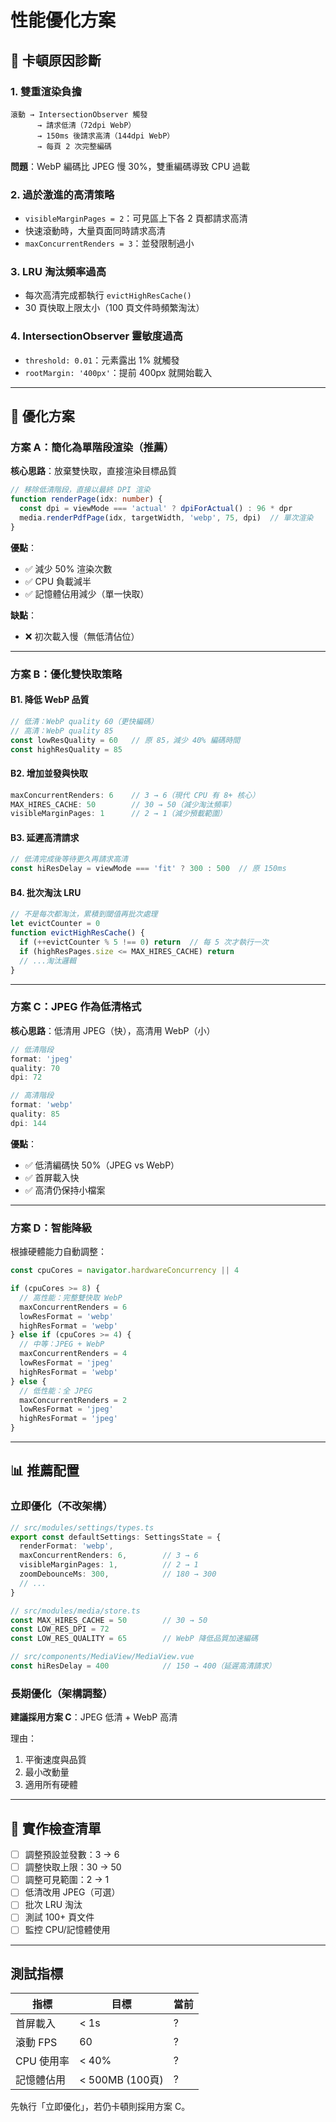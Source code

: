 # 性能優化方案

## 🐌 卡頓原因診斷

### 1. **雙重渲染負擔**
```
滾動 → IntersectionObserver 觸發
      → 請求低清（72dpi WebP）
      → 150ms 後請求高清（144dpi WebP）
      → 每頁 2 次完整編碼
```

**問題**：WebP 編碼比 JPEG 慢 30%，雙重編碼導致 CPU 過載

### 2. **過於激進的高清策略**
- `visibleMarginPages = 2`：可見區上下各 2 頁都請求高清
- 快速滾動時，大量頁面同時請求高清
- `maxConcurrentRenders = 3`：並發限制過小

### 3. **LRU 淘汰頻率過高**
- 每次高清完成都執行 `evictHighResCache()`
- 30 頁快取上限太小（100 頁文件時頻繁淘汰）

### 4. **IntersectionObserver 靈敏度過高**
- `threshold: 0.01`：元素露出 1% 就觸發
- `rootMargin: '400px'`：提前 400px 就開始載入

---

## 🚀 優化方案

### 方案 A：簡化為單階段渲染（推薦）

**核心思路**：放棄雙快取，直接渲染目標品質

```typescript
// 移除低清階段，直接以最終 DPI 渲染
function renderPage(idx: number) {
  const dpi = viewMode === 'actual' ? dpiForActual() : 96 * dpr
  media.renderPdfPage(idx, targetWidth, 'webp', 75, dpi)  // 單次渲染
}
```

**優點**：
- ✅ 減少 50% 渲染次數
- ✅ CPU 負載減半
- ✅ 記憶體佔用減少（單一快取）

**缺點**：
- ❌ 初次載入慢（無低清佔位）

---

### 方案 B：優化雙快取策略

#### B1. 降低 WebP 品質
```typescript
// 低清：WebP quality 60（更快編碼）
// 高清：WebP quality 85
const lowResQuality = 60   // 原 85，減少 40% 編碼時間
const highResQuality = 85
```

#### B2. 增加並發與快取
```typescript
maxConcurrentRenders: 6    // 3 → 6（現代 CPU 有 8+ 核心）
MAX_HIRES_CACHE: 50        // 30 → 50（減少淘汰頻率）
visibleMarginPages: 1      // 2 → 1（減少預載範圍）
```

#### B3. 延遲高清請求
```typescript
// 低清完成後等待更久再請求高清
const hiResDelay = viewMode === 'fit' ? 300 : 500  // 原 150ms
```

#### B4. 批次淘汰 LRU
```typescript
// 不是每次都淘汰，累積到閾值再批次處理
let evictCounter = 0
function evictHighResCache() {
  if (++evictCounter % 5 !== 0) return  // 每 5 次才執行一次
  if (highResPages.size <= MAX_HIRES_CACHE) return
  // ...淘汰邏輯
}
```

---

### 方案 C：JPEG 作為低清格式

**核心思路**：低清用 JPEG（快），高清用 WebP（小）

```typescript
// 低清階段
format: 'jpeg'
quality: 70
dpi: 72

// 高清階段
format: 'webp'
quality: 85
dpi: 144
```

**優點**：
- ✅ 低清編碼快 50%（JPEG vs WebP）
- ✅ 首屏載入快
- ✅ 高清仍保持小檔案

---

### 方案 D：智能降級

根據硬體能力自動調整：

```typescript
const cpuCores = navigator.hardwareConcurrency || 4

if (cpuCores >= 8) {
  // 高性能：完整雙快取 WebP
  maxConcurrentRenders = 6
  lowResFormat = 'webp'
  highResFormat = 'webp'
} else if (cpuCores >= 4) {
  // 中等：JPEG + WebP
  maxConcurrentRenders = 4
  lowResFormat = 'jpeg'
  highResFormat = 'webp'
} else {
  // 低性能：全 JPEG
  maxConcurrentRenders = 2
  lowResFormat = 'jpeg'
  highResFormat = 'jpeg'
}
```

---

## 📊 推薦配置

### 立即優化（不改架構）

```typescript
// src/modules/settings/types.ts
export const defaultSettings: SettingsState = {
  renderFormat: 'webp',
  maxConcurrentRenders: 6,        // 3 → 6
  visibleMarginPages: 1,          // 2 → 1
  zoomDebounceMs: 300,            // 180 → 300
  // ...
}
```

```typescript
// src/modules/media/store.ts
const MAX_HIRES_CACHE = 50        // 30 → 50
const LOW_RES_DPI = 72
const LOW_RES_QUALITY = 65        // WebP 降低品質加速編碼
```

```typescript
// src/components/MediaView/MediaView.vue
const hiResDelay = 400            // 150 → 400（延遲高清請求）
```

### 長期優化（架構調整）

**建議採用方案 C**：JPEG 低清 + WebP 高清

理由：
1. 平衡速度與品質
2. 最小改動量
3. 適用所有硬體

---

## 🔧 實作檢查清單

- [ ] 調整預設並發數：3 → 6
- [ ] 調整快取上限：30 → 50
- [ ] 調整可見範圍：2 → 1
- [ ] 低清改用 JPEG（可選）
- [ ] 批次 LRU 淘汰
- [ ] 測試 100+ 頁文件
- [ ] 監控 CPU/記憶體使用

---

## 測試指標

| 指標 | 目標 | 當前 |
|------|------|------|
| 首屏載入 | < 1s | ? |
| 滾動 FPS | 60 | ? |
| CPU 使用率 | < 40% | ? |
| 記憶體佔用 | < 500MB (100頁) | ? |

先執行「立即優化」，若仍卡頓則採用方案 C。
